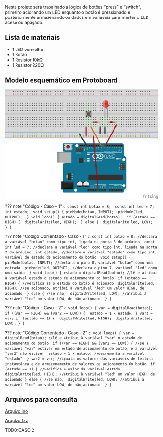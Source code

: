 Neste projeto será trabalhado a lógica de botões “press” e “switch”, primeiro acionando um LED enquanto o botão é pressionado e posteriormente armazenando os dados em variáveis para manter o LED aceso ou apagado.

## Lista de materiais

 - 1 LED vermelho
 - 1 Botão
 - 1 Resistor 10kΩ
 - 1 Resistor 220Ω

## Modelo esquemático em Protoboard

![Modelo esquemático][proj3png]

??? note "Código - Caso - 1"
    ```c
    const int botao = 8; 
    const int led = 7; 
    int estado; 
    void setup() {
      pinMode(botao, INPUT); 
      pinMode(led, OUTPUT); 
    }
    void loop() {
      estado = digitalRead(botao); 
      if (estado == HIGH) { 
        digitalWrite(led, HIGH); 
      } else { 
        digitalWrite(led, LOW); 
      }
    }
    ```


??? note "Código Comentado - Caso - 1"
    ```c
    const int botao = 8; //declara a variável "botao" como tipo int, ligada na porta 8 do arduino 
    const int led = 7; //declara a variável "led" como tipo int, ligada na porta 7 do arduino 
    int estado; //declara a variável "estado" como tipo int, variável de estado de acionamento do botão 
    void setup() {
      pinMode(botao, INPUT); //declara o pino 8, variável "botao" como uma entrada 
      pinMode(led, OUTPUT); //declara o pino 7, variável "led" como uma saída 
    }
    void loop() {
      estado = digitalRead(botao); //lê e atribui à variável estado o estado de acionamento do botão 
      if (estado == HIGH) { //verifica se o estado do botão é acionado 
        digitalWrite(led, HIGH); //se acionado, atribui à variável "led" um valor HIGH, de acionado 
      } else { //se não, 
        digitalWrite(led, LOW); //atribui à variável "led" um valor LOW, de não acionado 
      }
    }
    ```

??? note "Código - Caso - 2"
    ```c
    void loop() {
      var = digitalRead(botao); 
      if ((var == HIGH) && (var2 == LOW)) { 
        estado = 1 - estado;
      }
      var2 =
        var;
      if (estado == 1) { 
        digitalWrite(led, HIGH); 
        digitalWrite(led, LOW);
      }
    }
    ```

??? note "Código Comentado - Caso - 2"
    ```c
    void loop() {
      var = digitalRead(botao); //lê e atribui à variável "var" o estado de acionamento do botão 
      if ((var == HIGH) && (var2 == LOW)) { //se a variável "var" estiver em estado de acionamento de botão, e a variável "var2" não estiver 
        estado = 1 - estado; //decrementa a variável "estado" 
      }
      var2 =
        var; //iguala os valores das variáveis de leitura instantânea e de armazenamento de valores de acionamento do botão 
      if (estado == 1) { //verifica o valor da variável estado 
        digitalWrite(led, HIGH); //atribui à variável "led" um valor HIGH, de acionado } else { //se não, 
        digitalWrite(led, LOW); //atribui à variável "led" um valor LOW, de não acionado 
      }
    }
    ```

## Arquivos para consulta

[Arquivo ino][proj3ino]

[Arquivo fzz][proj3fzz]


TODO:CASO 2


[proj3png]: ../img/proj/proj3.png
[proj3ino]: ../arq/proj3.ino
[proj3fzz]: ../arq/proj3.fzz